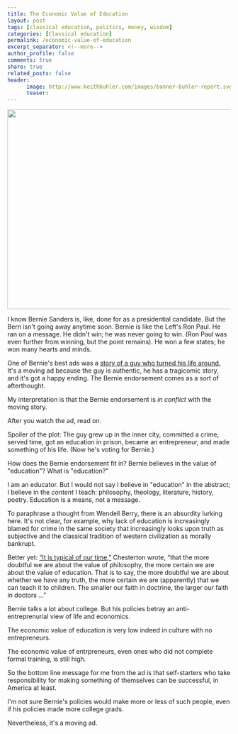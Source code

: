 ```yaml
---
title: The Economic Value of Education
layout: post
tags: [classical education, politics, money, wisdom]
categories: [Classical education]
permalink: /economic-value-of-education
excerpt_separator: <!--more-->
author_profile: false
comments: true
share: true
related_posts: false
header:
      image: http://www.keithbuhler.com/images/banner-buhler-report.svg
      teaser: 
---
```



<img src="http://i.onionstatic.com/onion/2921/8/original/1200.jpg" width="800" height="450">

I know Bernie Sanders is, like, done for as a presidential candidate. But the Bern isn't going away anytime soon. Bernie is like the Left's Ron Paul. He ran on a message. He didn't win; he was never going to win. (Ron Paul was even further from winning, but the point remains). He won a few states; he won many hearts and minds.  

One of Bernie's best ads was a [story of a guy who turned his life around.](http://www.mangofeed.com/bernie-sanders-new-cali-ad/) It's a moving ad because the guy is authentic, he has a tragicomic story, and it's got a happy ending. The Bernie endorsement comes as a sort of afterthought. 

My interpretation is that the Bernie endorsement is *in conflict* with the moving story. 

After you watch the ad, read on. 

<!--more-->

Spoiler of the plot: The guy grew up in the inner city, committed a crime, served time, got an education in prison, became an entrepreneur, and made something of his life. (Now he's voting for Bernie.)

How does the Bernie endorsement fit in? Bernie believes in the value of "education"? What is "education?" 

I am an educator. But I would not say I believe in "education" in the abstract; I believe in the *content* I teach: philosophy, theology, literature, history, poetry. Education is a means, not a message. 

To paraphrase a thought from Wendell Berry, there is an absurdity lurking here. It's not clear, for example, why lack of education is increasingly blamed for crime in the same society that increasingly looks upon truth as subjective and the classical tradition of western civilization as morally bankrupt.

Better yet: [“It is typical of our time,”](http://www.theimaginativeconservative.org/2014/02/chesterton-and-the-meaning-of-education.html) Chesterton wrote, “that the more doubtful we are about the value of philosophy, the more certain we are about the value of education. That is to say, the more doubtful we are about whether we have any truth, the more certain we are (apparently) that we can teach it to children. The smaller our faith in doctrine, the larger our faith in doctors …”

Bernie talks a lot about college. But his policies betray an anti-entreprenurial view of life and economics. 

The economic value of education is very low indeed in culture with no entrepreneurs. 

The economic value of entrpreneurs, even ones who did not complete formal training, is still high. 

So the bottom line message for me from the ad is that self-starters who take responsibility for making something of themselves can be successful, in America at least. 

I'm not sure Bernie's policies would make more or less of such people, even if his policies made more college grads. 

Nevertheless, it's a moving ad. 
